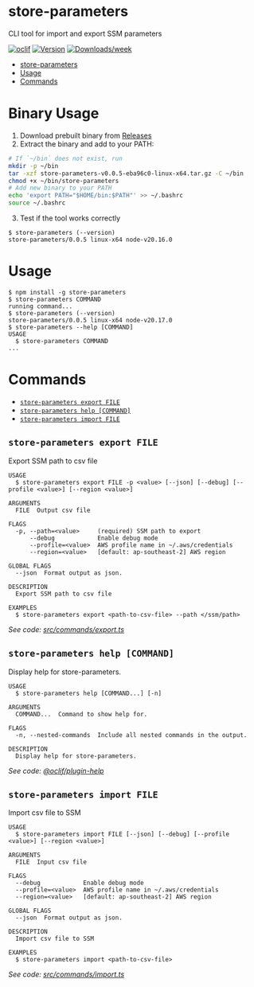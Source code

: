 # store-parameters

CLI tool for import and export SSM parameters

[![oclif](https://img.shields.io/badge/cli-oclif-brightgreen.svg)](https://oclif.io)
[![Version](https://img.shields.io/npm/v/store-parameters.svg)](https://npmjs.org/package/store-parameters)
[![Downloads/week](https://img.shields.io/npm/dw/store-parameters.svg)](https://npmjs.org/package/store-parameters)

<!-- toc -->

- [store-parameters](#store-parameters)
- [Usage](#usage)
- [Commands](#commands)
<!-- tocstop -->

# Binary Usage

1. Download prebuilt binary from [Releases](https://github.com/kai-nguyen-aligent/store-parameters/releases)
2. Extract the binary and add to your PATH:

```bash
# If `~/bin` does not exist, run
mkdir -p ~/bin
tar -xzf store-parameters-v0.0.5-eba96c0-linux-x64.tar.gz -C ~/bin
chmod +x ~/bin/store-parameters
# Add new binary to your PATH
echo 'export PATH="$HOME/bin:$PATH"' >> ~/.bashrc
source ~/.bashrc
```

3. Test if the tool works correctly

```sh-session
$ store-parameters (--version)
store-parameters/0.0.5 linux-x64 node-v20.16.0
```

# Usage

<!-- usage -->

```sh-session
$ npm install -g store-parameters
$ store-parameters COMMAND
running command...
$ store-parameters (--version)
store-parameters/0.0.5 linux-x64 node-v20.17.0
$ store-parameters --help [COMMAND]
USAGE
  $ store-parameters COMMAND
...
```

<!-- usagestop -->

# Commands

<!-- commands -->

- [`store-parameters export FILE`](#store-parameters-export-file)
- [`store-parameters help [COMMAND]`](#store-parameters-help-command)
- [`store-parameters import FILE`](#store-parameters-import-file)

## `store-parameters export FILE`

Export SSM path to csv file

```
USAGE
  $ store-parameters export FILE -p <value> [--json] [--debug] [--profile <value>] [--region <value>]

ARGUMENTS
  FILE  Output csv file

FLAGS
  -p, --path=<value>     (required) SSM path to export
      --debug            Enable debug mode
      --profile=<value>  AWS profile name in ~/.aws/credentials
      --region=<value>   [default: ap-southeast-2] AWS region

GLOBAL FLAGS
  --json  Format output as json.

DESCRIPTION
  Export SSM path to csv file

EXAMPLES
  $ store-parameters export <path-to-csv-file> --path </ssm/path>
```

_See code: [src/commands/export.ts](https://github.com/kai-nguyen-aligent/store-parameters/blob/v0.0.5/src/commands/export.ts)_

## `store-parameters help [COMMAND]`

Display help for store-parameters.

```
USAGE
  $ store-parameters help [COMMAND...] [-n]

ARGUMENTS
  COMMAND...  Command to show help for.

FLAGS
  -n, --nested-commands  Include all nested commands in the output.

DESCRIPTION
  Display help for store-parameters.
```

_See code: [@oclif/plugin-help](https://github.com/oclif/plugin-help/blob/v6.2.11/src/commands/help.ts)_

## `store-parameters import FILE`

Import csv file to SSM

```
USAGE
  $ store-parameters import FILE [--json] [--debug] [--profile <value>] [--region <value>]

ARGUMENTS
  FILE  Input csv file

FLAGS
  --debug            Enable debug mode
  --profile=<value>  AWS profile name in ~/.aws/credentials
  --region=<value>   [default: ap-southeast-2] AWS region

GLOBAL FLAGS
  --json  Format output as json.

DESCRIPTION
  Import csv file to SSM

EXAMPLES
  $ store-parameters import <path-to-csv-file>
```

_See code: [src/commands/import.ts](https://github.com/kai-nguyen-aligent/store-parameters/blob/v0.0.5/src/commands/import.ts)_

<!-- commandsstop -->
